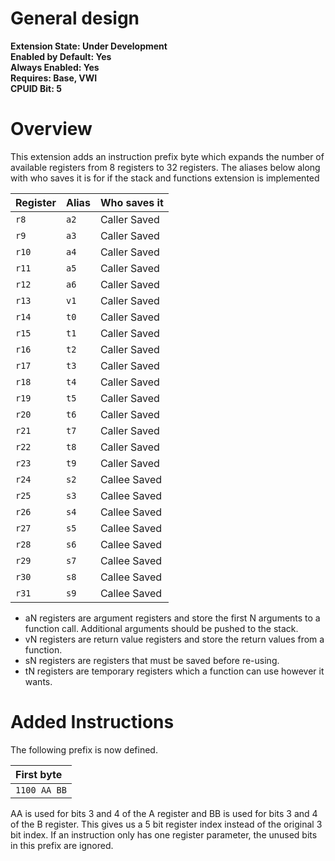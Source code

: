 # General design

**Extension State: Under Development**  
**Enabled by Default: Yes**  
**Always Enabled: Yes**  
**Requires: Base, VWI**  
**CPUID Bit: 5**

# Overview

This extension adds an instruction prefix byte which expands the number of available registers from 8 registers to 32 registers. The aliases below along with who saves it is for if the stack and functions extension is implemented

| Register | Alias | Who saves it |
|----------|-------|--------------|
| `r8`     | `a2`  | Caller Saved |
| `r9`     | `a3`  | Caller Saved |
| `r10`    | `a4`  | Caller Saved |
| `r11`    | `a5`  | Caller Saved |
| `r12`    | `a6`  | Caller Saved |
| `r13`    | `v1`  | Caller Saved |
| `r14`    | `t0`  | Caller Saved |
| `r15`    | `t1`  | Caller Saved |
| `r16`    | `t2`  | Caller Saved |
| `r17`    | `t3`  | Caller Saved |
| `r18`    | `t4`  | Caller Saved |
| `r19`    | `t5`  | Caller Saved |
| `r20`    | `t6`  | Caller Saved |
| `r21`    | `t7`  | Caller Saved |
| `r22`    | `t8`  | Caller Saved |
| `r23`    | `t9`  | Caller Saved |
| `r24`    | `s2`  | Callee Saved |
| `r25`    | `s3`  | Callee Saved |
| `r26`    | `s4`  | Callee Saved |
| `r27`    | `s5`  | Callee Saved |
| `r28`    | `s6`  | Callee Saved |
| `r29`    | `s7`  | Callee Saved |
| `r30`    | `s8`  | Callee Saved |
| `r31`    | `s9`  | Callee Saved |

- aN registers are argument registers and store the first N arguments to a function call. Additional arguments should be pushed to the stack.
- vN registers are return value registers and store the return values from a function.
- sN registers are registers that must be saved before re-using.
- tN registers are temporary registers which a function can use however it wants.

# Added Instructions

The following prefix is now defined.

| First byte   |
|:-------------|
| `1100 AA BB` |

AA is used for bits 3 and 4 of the A register and BB is used for bits 3 and 4 of the B register. This gives us a 5 bit register index instead of the original 3 bit index. If an instruction only has one register parameter, the unused bits in this prefix are ignored.
